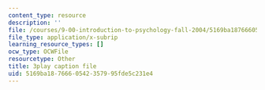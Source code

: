 ```yaml
---
content_type: resource
description: ''
file: /courses/9-00-introduction-to-psychology-fall-2004/5169ba1876660542357995fde5c231e4_10494.srt
file_type: application/x-subrip
learning_resource_types: []
ocw_type: OCWFile
resourcetype: Other
title: 3play caption file
uid: 5169ba18-7666-0542-3579-95fde5c231e4
---
```

